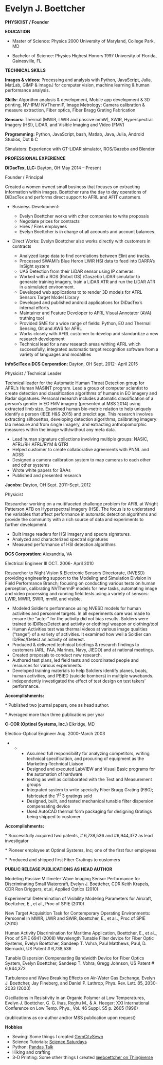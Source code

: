 # Evelyn J. Boettcher
**PHYSICIST / Founder**

**EDUCATION**

* Master of Science: Physics 2000
  University of Maryland, College Park, MD

* Bachelor of Science: Physics Highest Honors 1997
  University of Florida, Gainesville, FL

**TECHNICAL SKILLS**

**Images & videos**: Processing and analysis with Python, JavaScript,
Julia, MatLab, GIMP & ImageJ for computer vision, machine learning &
human performance analysis.

**Skills:** Algorithm analysis & development, Mobile app development &
3D printing, NV-IPM/ NVThermIP, Image Metrology: Camera calibration &
measure extraction, Fiber optics, Fiber Bragg Grating Fabrication

**Sensors:** Thermal (MWIR, LWIR and passive mmW), SWIR, Hyperspectral
Imagery (HSI), LiDAR, and Visible Imaging and Video (FMV)

**Programming:** Python, JavaScript, bash, Matlab, Java, Julia, Android
Studios, Dot & C

Simulators: Experience with GT-LiDAR simulator, ROS/Gazebo and Blender

**PROFESSIONAL EXPERIENCE**

**DiDacTex, LLC:** Dayton, OH May 2014 – Present

Founder / Principal

Created a women owned small business that focuses on extracting
information within images. Boettcher runs the day to day operations of
DiDacTex and performs direct support to AFRL and AFIT customers.

-   Business Development:

    -   Evelyn Boettcher works with other companies to write proposals
    -   Negotiate prices for contracts
    -   Hires / Fires employees
    -   Evelyn Boettcher is in charge of all accounts and account
        balances.

-   Direct Works: Evelyn Boettcher also works directly with customers in
    contracts

    -   Analyzed large data to find correlations between Elint and
        tracks.
    -   Processed SWAMI’s Blue Heron LWIR HSI data to feed into DARPA’s
        InSight system
    -   UAS Detection from their LiDAR sensor using IP cameras.
    -   Worked with a ROS (Robot OS) /Gaszebo LiDAR simulator to
        generate training imagery, train a LiDAR ATR and run the LiDAR
        ATR in a simulated environment.
    -   Developed web applications to to render 3D models for AFRL
        Sensors Target Model Library
    -   Developed and published android applications for DiDacTex’s
        internal efforts
    -   Maintainer and Feature Developer to AFRL Visual Annotator (AVA)
        truthing tool
    -   Provided SME for a wide range of fields: Python, EO and Thermal
        Sensing, Git and AWS for AFRL
    -   Works closely with AFRL customer to develop and standardize a
        new research development
    -   Technical lead for a new research areas withing AFRL which
        successfully, integrated automatic target recognition software
        from a variety of languages and modalities

**InfoSciTex a DCS Corporation:** Dayton, OH Sept. 2012- April 2015

Physicist / Technical Leader

Technical leader for the Automatic Human Threat Detection group for
AFRL’s Human MASINT program. Lead a group of computer scientist to
create detection and classification algorithms of humans in EO imagery
and Radar signatures. Personal research includes automatic
classification of a person’s gender in EO FMV imagery (presented at MSS
2014) using extracted limb size. Examined human bio-metric relation to
help uniquely identify a person (IEEE H&S 2015) and predict age. This
research involves extracting silhouettes, developing detection
algorithms, calibrating imagery: lab measure and from single imagery,
and extracting anthropomorphic measures within the image with/without
any meta data.

-   Lead human signature collections involving multiple groups: NASIC,
    AFRL/RH AFRL/RYM & GTRI
-   Helped customer to create collaborative agreements with PNNL and
    ADSS
-   Designed a camera calibration system to map cameras to each other
    and other systems
-   Wrote white papers for BAAs
-   Published and presented research

**Jacobs:** Dayton, OH Sept. 2011-Sept. 2012

Physicist

Researcher working on a multifaceted challenge problem for AFRL at
Wright Patterson AFB on Hyperspectral Imagery (HSI). The focus is to
understand the variables that affect performance in automatic detection
algorithms and provide the community with a rich source of data and
experiments to further development.

-   Built image readers for HSI imagery and specra signatures.
-   Analyzed and characterized spectral signatures
-   Measured performance of HSI detection algorithms

**DCS Corporation:** Alexandria, VA 

Electrical Engineer III OCT. 2006- April 2010

Researcher to Night Vision & Electronic Sensors Directorate, (NVESD)
providing engineering support to the Modeling and Simulation Division in
Field Performance Branch; focusing on conducting various tests on human
perception, calibrating NVThermIP models for new tasks, automating image
and video processing and running field tests using a variety of sensors:
LWIR, MWIR, SWIR, mmW, and visible.

-   Modeled Soldier’s performance using NVESD models for human
    activities and personnel targets. In all experiments care was made
    to ensure the “actor” for the activity did not bias results.
    Soldiers were trained to ID/Rec/Detect and activity or clothing/
    weapon or clothing/tool
-   Human Activities test was thermal videos at various image qualities
    (“range”) of a variety of activities. It examined how well a Soldier
    can ID/Rec/Detect an activity of interest.
-   Produced & delivered technical briefings & research findings to
    customers (ARL, FAA, Marines, Navy, JIEDO) and at national meetings.
-   Created proposals to conduct new research.
-   Authored test plans, led field tests and coordinated people and
    resources for various experiments.
-   Developed training materials to help Soldiers identify planes,
    boats, human activities, and PBIED (suicide bombers) in multiple
    wavebands.
-   Independently investigated the effect of test design on test takers’
    performance.

**Accomplishments:**

\* Published two journal papers, one as head author.

\* Averaged more than three publications per year

**C-COR (Optinel Systems, Inc.)** Elkridge, MD

Electico-Optical Engineer Aug. 2000-March 2003

-   -   -   Assumed full responsibility for analyzing competitors,
            writing technical specification, and procuring of equipment
            as the Marketing-Technical Liaison
        -   Designed and executed LabVIEW and Visual Basic programs for
            the automation of hardware
        -   testing as well as collaborated with the Test and
            Measurement groups
        -   Integrated system to write specialty Fiber Bragg Grating
            (FBG); fabricated the 1<sup>st</sup> 3 gratings sold
        -   Designed, built, and tested mechanical tunable filter
            dispersion compensating device
        -   Used AutoCAD thermal form packaging for designing Gratings
            being shipped to customer

**Accomplishments:**

\* Successfully acquired two patents, \# 6,738,536 and \#6,944,372 as
lead investigator

\* Pioneer employee at Optinel Systems, Inc; one of the first four
employees

\* Produced and shipped first Fiber Gratings to customers

**PUBLIC RELEASE PUBLICATIONS AS HEAD AUTHOR**

Modeling Passive Millimeter Wave Imaging Sensor Performance for
Discriminating Small Watercraft, Evelyn J. Boettcher, CDR Keith Krapels,
CDR Ron Driggers, et.al, Applied Optics (2010)

Experimental Determination of Visibility Modeling Parameters for
Aircraft, Boettcher, E., et al., Proc of SPIE (2010)

New Target Acquisition Task for Contemporary Operating Environments:
Personnel in MWIR, LWIR and SWIR, Boettcher, E., et al.., Proc of SPIE
(2010)

Human Activity Discrimination for Maritime Application, Boettcher, E.,
et al.., Proc of SPIE 6941 (2008) Wavelength Tunable Filter device for
Fiber Optic Systems, Evelyn Boettcher, Sandeep T. Vohra, Paul Matthews,
Paul, D. Biernacki, US Patent \# 6,738,536

Tunable Dispersion Compensating Bandwidth Device for Fiber Optics
System, Evelyn Boettcher, Sandeep T. Vohra, Gregg Johnson, US Patent \#
6,944,372

Turbulence and Wave Breaking Effects on Air-Water Gas Exchange, Evelyn
J. Boettcher, Jay Fineberg, and Daniel P. Lathrop, Phys. Rev. Lett. 85,
2030-2033 (2000)

Oscillations in Resistivity in an Organic Polymer at Low Temperatures,
Evelyn J. Boettcher, G. G. Ihas, Reghu M., & A. Heeger; XXI
International Conference on Low Temp. Phys., Vol. 46 Suppl. S5 p. 2605
(1996)

(publications as co-author and/or MSS publication upon request)

**Hobbies**

* Sewing: Some things I created [GemCitySewn](https://www.instructables.com/member/Gem+City+Sewn/)
* Science Tutorials: [Science Saturdays](https://ejboettcher.github.io/ScienceSat_MommyStyle/)
* Python: [Pandas Talk](https://www.youtube.com/watch?v=OJIa7UkRteI)
* Hiking and crafting
* 3-D Printing: Some other things I created [@eboettcher on Thingiverse](https://www.thingiverse.com/eboettcher/designs)
